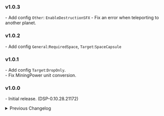 ### v1.0.3
\- Add config `Other`: `EnableDestructionSFX`
\- Fix an error when teleporting to another planet.  

### v1.0.2
\- Add config `General`:`RequiredSpace`, `Target`:`SpaceCapsule`  

### v1.0.1
\- Add config `Target`:`DropOnly`.  
\- Fix MiningPower unit conversion.  

### v1.0.0
\- Initial release. (DSP-0.10.28.21172)  

<details>
<summary>Previous Changelog</summary>
</details>
